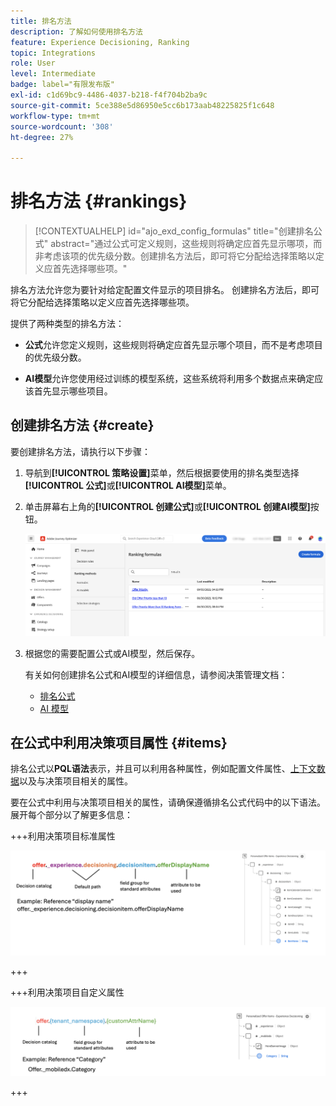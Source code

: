 ```yaml
---
title: 排名方法
description: 了解如何使用排名方法
feature: Experience Decisioning, Ranking
topic: Integrations
role: User
level: Intermediate
badge: label="有限发布版"
exl-id: c1d69bc9-4486-4037-b218-f4f704b2ba9c
source-git-commit: 5ce388e5d86950e5cc6b173aab48225825f1c648
workflow-type: tm+mt
source-wordcount: '308'
ht-degree: 27%

---
```


# 排名方法 {#rankings}

>[!CONTEXTUALHELP]
>id="ajo_exd_config_formulas"
>title="创建排名公式"
>abstract="通过公式可定义规则，这些规则将确定应首先显示哪项，而非考虑该项的优先级分数。创建排名方法后，即可将它分配给选择策略以定义应首先选择哪些项。"

排名方法允许您为要针对给定配置文件显示的项目排名。 创建排名方法后，即可将它分配给选择策略以定义应首先选择哪些项。

提供了两种类型的排名方法：

* **公式**&#x200B;允许您定义规则，这些规则将确定应首先显示哪个项目，而不是考虑项目的优先级分数。

* **AI模型**&#x200B;允许您使用经过训练的模型系统，这些系统将利用多个数据点来确定应该首先显示哪些项目。

## 创建排名方法 {#create}

要创建排名方法，请执行以下步骤：

1. 导航到&#x200B;**[!UICONTROL 策略设置]**&#x200B;菜单，然后根据要使用的排名类型选择&#x200B;**[!UICONTROL 公式]**&#x200B;或&#x200B;**[!UICONTROL AI模型]**&#x200B;菜单。

1. 单击屏幕右上角的&#x200B;**[!UICONTROL 创建公式]**&#x200B;或&#x200B;**[!UICONTROL 创建AI模型]**&#x200B;按钮。

   ![](assets/ranking-create.png)

1. 根据您的需要配置公式或AI模型，然后保存。

   有关如何创建排名公式和AI模型的详细信息，请参阅决策管理文档：

   * [排名公式](../offers/ranking/create-ranking-formulas.md)
   * [AI 模型](../offers/ranking/ai-models.md)


## 在公式中利用决策项目属性 {#items}

排名公式以&#x200B;**PQL语法**&#x200B;表示，并且可以利用各种属性，例如配置文件属性、[上下文数据](context-data.md)以及与决策项目相关的属性。

要在公式中利用与决策项目相关的属性，请确保遵循排名公式代码中的以下语法。 展开每个部分以了解更多信息：

+++利用决策项目标准属性

![](assets/formula-attribute.png)

+++

+++利用决策项目自定义属性

![](assets/formula-attribute-custom.png)

+++
